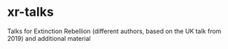 # xr-talks
Talks for Extinction Rebellion (different authors, based on the UK talk from 2019) and additional material
